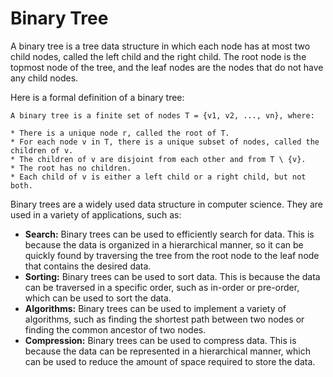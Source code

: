 # Binary Tree

A binary tree is a tree data structure in which each node has at most two child nodes, called the left child and the right child. The root node is the topmost node of the tree, and the leaf nodes are the nodes that do not have any child nodes.

Here is a formal definition of a binary tree:

```
A binary tree is a finite set of nodes T = {v1, v2, ..., vn}, where:

* There is a unique node r, called the root of T.
* For each node v in T, there is a unique subset of nodes, called the children of v.
* The children of v are disjoint from each other and from T \ {v}.
* The root has no children.
* Each child of v is either a left child or a right child, but not both.
```

Binary trees are a widely used data structure in computer science. They are used in a variety of applications, such as:

* **Search:** Binary trees can be used to efficiently search for data. This is because the data is organized in a hierarchical manner, so it can be quickly found by traversing the tree from the root node to the leaf node that contains the desired data.
* **Sorting:** Binary trees can be used to sort data. This is because the data can be traversed in a specific order, such as in-order or pre-order, which can be used to sort the data.
* **Algorithms:** Binary trees can be used to implement a variety of algorithms, such as finding the shortest path between two nodes or finding the common ancestor of two nodes.
* **Compression:** Binary trees can be used to compress data. This is because the data can be represented in a hierarchical manner, which can be used to reduce the amount of space required to store the data.